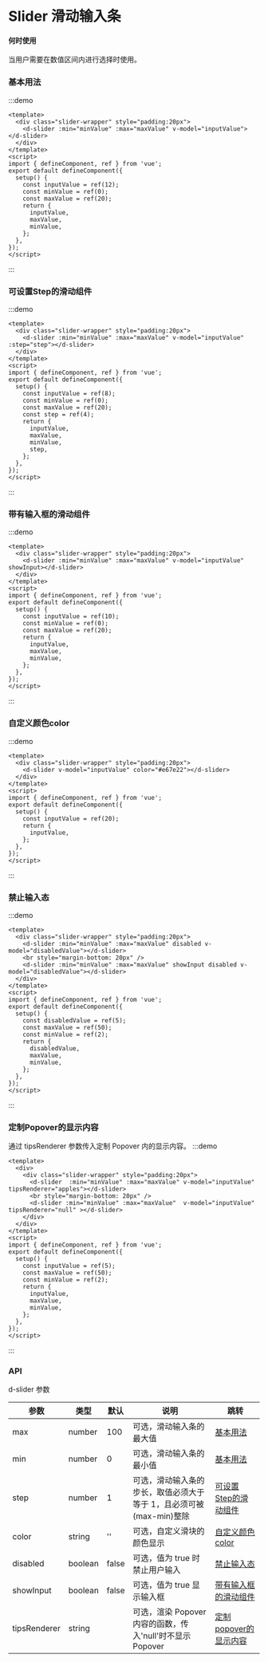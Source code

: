 # Slider 滑动输入条

#### 何时使用

当用户需要在数值区间内进行选择时使用。

### 基本用法

:::demo

```vue
<template>
  <div class="slider-wrapper" style="padding:20px">
    <d-slider :min="minValue" :max="maxValue" v-model="inputValue"></d-slider>
  </div>
</template>
<script>
import { defineComponent, ref } from 'vue';
export default defineComponent({
  setup() {
    const inputValue = ref(12);
    const minValue = ref(0);
    const maxValue = ref(20);
    return {
      inputValue,
      maxValue,
      minValue,
    };
  },
});
</script>
```

:::

### 可设置Step的滑动组件

:::demo

```vue
<template>
  <div class="slider-wrapper" style="padding:20px">
    <d-slider :min="minValue" :max="maxValue" v-model="inputValue" :step="step"></d-slider>
  </div>
</template>
<script>
import { defineComponent, ref } from 'vue';
export default defineComponent({
  setup() {
    const inputValue = ref(8);
    const minValue = ref(0);
    const maxValue = ref(20);
    const step = ref(4);
    return {
      inputValue,
      maxValue,
      minValue,
      step,
    };
  },
});
</script>
```

:::

### 带有输入框的滑动组件

:::demo

```vue
<template>
  <div class="slider-wrapper" style="padding:20px">
    <d-slider :min="minValue" :max="maxValue" v-model="inputValue" showInput></d-slider>
  </div>
</template>
<script>
import { defineComponent, ref } from 'vue';
export default defineComponent({
  setup() {
    const inputValue = ref(10);
    const minValue = ref(0);
    const maxValue = ref(20);
    return {
      inputValue,
      maxValue,
      minValue,
    };
  },
});
</script>
```

:::

### 自定义颜色color

:::demo

```vue
<template>
  <div class="slider-wrapper" style="padding:20px">
    <d-slider v-model="inputValue" color="#e67e22"></d-slider>
  </div>
</template>
<script>
import { defineComponent, ref } from 'vue';
export default defineComponent({
  setup() {
    const inputValue = ref(20);
    return {
      inputValue,
    };
  },
});
</script>
```

:::

### 禁止输入态

:::demo

```vue
<template>
  <div class="slider-wrapper" style="padding:20px">
    <d-slider :min="minValue" :max="maxValue" disabled v-model="disabledValue"></d-slider>
    <br style="margin-bottom: 20px" />
    <d-slider :min="minValue" :max="maxValue" showInput disabled v-model="disabledValue"></d-slider>
  </div>
</template>
<script>
import { defineComponent, ref } from 'vue';
export default defineComponent({
  setup() {
    const disabledValue = ref(5);
    const maxValue = ref(50);
    const minValue = ref(2);
    return {
      disabledValue,
      maxValue,
      minValue,
    };
  },
});
</script>
```

:::

### 定制Popover的显示内容

通过 tipsRenderer 参数传入定制 Popover 内的显示内容。
:::demo

```vue
<template>
  <div>
    <div class="slider-wrapper" style="padding:20px">
      <d-slider  :min="minValue" :max="maxValue" v-model="inputValue" tipsRenderer="apples"></d-slider>
      <br style="margin-bottom: 20px" />
      <d-slider :min="minValue" :max="maxValue"  v-model="inputValue" tipsRenderer="null" ></d-slider>
    </div>
  </div>
</template>
<script>
import { defineComponent, ref } from 'vue';
export default defineComponent({
  setup() {
    const inputValue = ref(5);
    const maxValue = ref(50);
    const minValue = ref(2);
    return {
      inputValue,
      maxValue,
      minValue,
    };
  },
});
</script>
```

:::

### API

d-slider 参数

| 参数         | 类型    | 默认  | 说明                                                                | 跳转                                 |
| ------------ | ------- | ----- | ------------------------------------------------------------------- | ------------------------------------ |
| max          | number  | 100   | 可选，滑动输入条的最大值                                            | [基本用法](#基本用法)                |
| min          | number  | 0     | 可选，滑动输入条的最小值                                            | [基本用法](#基本用法)                |
| step         | number  | 1     | 可选，滑动输入条的步长，取值必须大于等于 1，且必须可被(max-min)整除 | [可设置Step的滑动组件](#可设置step的滑动组件)    |
| color     | string | '' | 可选，自定义滑块的颜色显示                                      | [自定义颜色color](#自定义颜色color)              |
| disabled     | boolean | false | 可选，值为 true 时禁止用户输入                                      | [禁止输入态](#禁止输入态)              |
| showInput    | boolean | false | 可选，值为 true 显示输入框                                          | [带有输入框的滑动组件](#带有输入框的滑动组件)    |
| tipsRenderer | string  |       | 可选，渲染 Popover 内容的函数，传入'null'时不显示 Popover           | [定制popover的显示内容](#定制popover的显示内容) |
